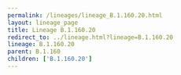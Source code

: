 ```yaml
---
permalink: /lineages/lineage_B.1.160.20.html
layout: lineage_page
title: Lineage B.1.160.20
redirect_to: ../lineage.html?lineage=B.1.160.20
lineage: B.1.160.20
parent: B.1.160
children: ['B.1.160.20']
---
```

